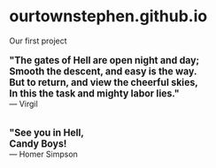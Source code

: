 # ourtownstephen.github.io
Our first project<br><br> 
<b><big>"The gates of Hell are open night and day;<br>Smooth the descent, and easy is the way. <br> But to return, and view the cheerful skies,<br>In this the task and mighty labor lies."</b></big><br>—  Virgil<br><br><br><b><big>
"See you in Hell,<br>Candy Boys!</b></big><br>— Homer Simpson